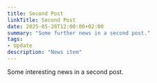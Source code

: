 ```yaml
---
title: Second Post
linkTitle: Second Post
date: 2025-05-28T12:00:00+02:00
summary: "Some further news in a second post."
tags:
- Update
description: "News item"
---
```


Some interesting news in a second post.